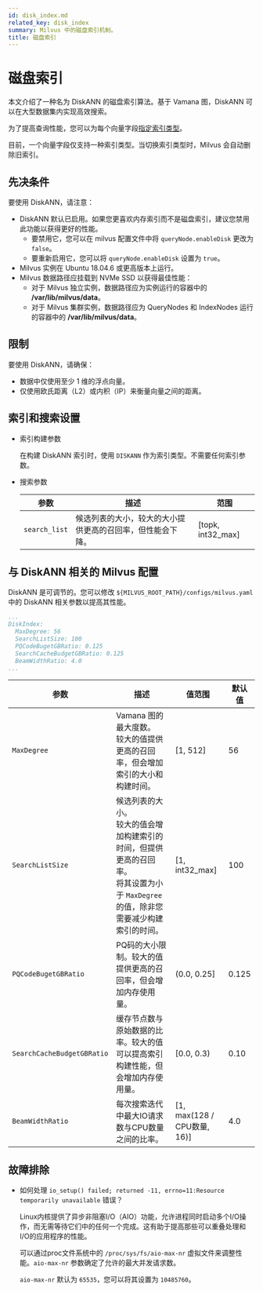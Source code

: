 ```yaml
---
id: disk_index.md
related_key: disk_index
summary: Milvus 中的磁盘索引机制。
title: 磁盘索引
---
```


# 磁盘索引

本文介绍了一种名为 DiskANN 的磁盘索引算法。基于 Vamana 图，DiskANN 可以在大型数据集内实现高效搜索。

为了提高查询性能，您可以为每个向量字段[指定索引类型](index-vector-fields.md)。

<div class="alert note"> 
目前，一个向量字段仅支持一种索引类型。当切换索引类型时，Milvus 会自动删除旧索引。
</div>

## 先决条件

要使用 DiskANN，请注意：
- DiskANN 默认已启用。如果您更喜欢内存索引而不是磁盘索引，建议您禁用此功能以获得更好的性能。
  - 要禁用它，您可以在 milvus 配置文件中将 `queryNode.enableDisk` 更改为 `false`。
  - 要重新启用它，您可以将 `queryNode.enableDisk` 设置为 `true`。
- Milvus 实例在 Ubuntu 18.04.6 或更高版本上运行。
- Milvus 数据路径应挂载到 NVMe SSD 以获得最佳性能：
  - 对于 Milvus 独立实例，数据路径应为实例运行的容器中的 **/var/lib/milvus/data**。
  - 对于 Milvus 集群实例，数据路径应为 QueryNodes 和 IndexNodes 运行的容器中的 **/var/lib/milvus/data**。

## 限制

要使用 DiskANN，请确保：
- 数据中仅使用至少 1 维的浮点向量。
- 仅使用欧氏距离（L2）或内积（IP）来衡量向量之间的距离。

## 索引和搜索设置

 - 索引构建参数

   在构建 DiskANN 索引时，使用 `DISKANN` 作为索引类型。不需要任何索引参数。

- 搜索参数

  | 参数          | 描述                               | 范围                                           |
  | ------------- | ----------------------------------- | ----------------------------------------------- |
  | `search_list` | 候选列表的大小，较大的大小提供更高的召回率，但性能会下降。 | [topk, int32_max] |

## 与 DiskANN 相关的 Milvus 配置

DiskANN 是可调节的。您可以修改 `${MILVUS_ROOT_PATH}/configs/milvus.yaml` 中的 DiskANN 相关参数以提高其性能。

```YAML
...
DiskIndex:
  MaxDegree: 56
  SearchListSize: 100
  PQCodeBugetGBRatio: 0.125
  SearchCacheBudgetGBRatio: 0.125
  BeamWidthRatio: 4.0
...
```

| 参数        | 描述       | 值范围     | 默认值 |
| ---         | ---        | ---        | ---    |
| `MaxDegree` | Vamana 图的最大度数。 <br> 较大的值提供更高的召回率，但会增加索引的大小和构建时间。 | [1, 512] | 56 | 
| `SearchListSize` | 候选列表的大小。 <br> 较大的值会增加构建索引的时间，但提供更高的召回率。 <br> 将其设置为小于 `MaxDegree` 的值，除非您需要减少构建索引的时间。 | [1, int32_max] | 100 |
| `PQCodeBugetGBRatio` | PQ码的大小限制。较大的值提供更高的召回率，但会增加内存使用量。 | (0.0, 0.25] | 0.125 |
| `SearchCacheBudgetGBRatio` | 缓存节点数与原始数据的比率。较大的值可以提高索引构建性能，但会增加内存使用量。 | [0.0, 0.3) | 0.10 |
| `BeamWidthRatio` | 每次搜索迭代中最大IO请求数与CPU数量之间的比率。 | [1, max(128 / CPU数量, 16)] | 4.0 |

## 故障排除

- 如何处理 `io_setup() failed; returned -11, errno=11:Resource temporarily unavailable` 错误？

  Linux内核提供了异步非阻塞I/O（AIO）功能，允许进程同时启动多个I/O操作，而无需等待它们中的任何一个完成。这有助于提高那些可以重叠处理和I/O的应用程序的性能。

  可以通过proc文件系统中的 `/proc/sys/fs/aio-max-nr` 虚拟文件来调整性能。`aio-max-nr` 参数确定了允许的最大并发请求数。

  `aio-max-nr` 默认为 `65535`，您可以将其设置为 `10485760`。